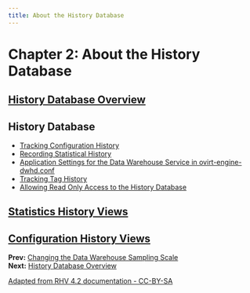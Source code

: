 ```yaml
---
title: About the History Database
---
```


# Chapter 2: About the History Database

## [History Database Overview](../History_Database_Overview)

## History Database
* [Tracking Configuration History](../Tracking_configuration_history)
* [Recording Statistical History](../Recording_statistical_history)
* [Application Settings for the Data Warehouse Service in ovirt-engine-dwhd.conf](../Application_Settings_for_the_Data_Warehouse_service_in_ovirt-engine-dwhd.conf)
* [Tracking Tag History](../Tracking_tag_history)
* [Allowing Read Only Access to the History Database](../Allowing_Read_Only_Access_to_the_History_Database)

## [Statistics History Views](../Statistics_history_views)

## [Configuration History Views](../Configuration_history_views)

 **Prev:** [Changing the Data Warehouse Sampling Scale](../Changing_the_Data_Warehouse_Sampling_Scale)<br>
 **Next:** [History Database Overview](../History_Database_Overview)

[Adapted from RHV 4.2 documentation - CC-BY-SA](https://access.redhat.com/documentation/en-us/red_hat_virtualization/4.2/html/data_warehouse_guide/chap-about_history_database)
